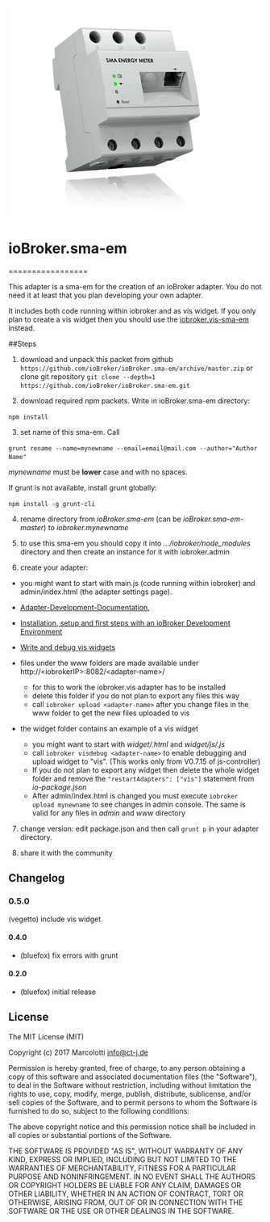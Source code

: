 ![Logo](admin/sma-em.png)
# ioBroker.sma-em
=================

This adapter is a sma-em for the creation of an ioBroker adapter. You do not need it at least that you plan developing your own adapter.

It includes both code running within iobroker and as vis widget. If you only plan to create a vis widget then you should use the [iobroker.vis-sma-em](https://github.com/ioBroker/ioBroker.vis-sma-em) instead.

##Steps 
1. download and unpack this packet from github ```https://github.com/ioBroker/ioBroker.sma-em/archive/master.zip```
  or clone git repository ```git clone --depth=1 https://github.com/ioBroker/ioBroker.sma-em.git```

2. download required npm packets. Write in ioBroker.sma-em directory:

  ```npm install```
  
3. set name of this sma-em. Call
  
  ```grunt rename --name=mynewname --email=email@mail.com --author="Author Name"```
  
  *mynewname* must be **lower** case and with no spaces.

  If grunt is not available, install grunt globally:
  
  ```npm install -g grunt-cli```
 
4. rename directory from *ioBroker.sma-em* (can be *ioBroker.sma-em-master*) to *iobroker.mynewname*

5. to use this sma-em you should copy it into *.../iobroker/node_modules* directory and then create an instance for it with iobroker.admin

6. create your adapter:

  * you might want to start with main.js (code running within iobroker) and admin/index.html (the adapter settings page).

  * [Adapter-Development-Documentation](https://github.com/ioBroker/ioBroker/wiki/Adapter-Development-Documentation),
  
  * [Installation, setup and first steps with an ioBroker Development Environment](https://github.com/ioBroker/ioBroker/wiki/Installation,-setup-and-first-steps-with-an-ioBroker-Development-Environment)
  
  * [Write and debug vis widgets](https://github.com/ioBroker/ioBroker/wiki/How-to-debug-vis-and-to-write-own-widget-set)
  
  * files under the www folders are made available under http://&lt;iobrokerIP&gt;:8082/&lt;adapter-name&gt;/
    * for this to work the iobroker.vis adapter has to be installed
    * delete this folder if you do not plan to export any files this way
    * call ```iobroker upload <adapter-name>``` after you change files in the www folder to get the new files uploaded to vis
  * the widget folder contains an example of a vis widget
    * you might want to start with *widget/<adapter-name>.html* and *widget/js/<adapter-name>.js*
    * call ```iobroker visdebug <adapter-name>``` to enable debugging and upload widget to "vis". (This works only from V0.7.15 of js-controller)
    * If you do not plan to export any widget then delete the whole widget folder and remove the ```"restartAdapters": ["vis"]``` statement from *io-package.json*
    * After admin/index.html is changed you must execute ```iobroker upload mynewname``` to see changes in admin console. The same is valid for any files in *admin* and *www* directory  

7. change version: edit package.json and then call ```grunt p``` in your adapter directory.
  
8. share it with the community

## Changelog

### 0.5.0
  (vegetto) include vis widget

#### 0.4.0
* (bluefox) fix errors with grunt

#### 0.2.0
* (bluefox) initial release

## License
The MIT License (MIT)

Copyright (c) 2017 Marcolotti <info@ct-j.de>

Permission is hereby granted, free of charge, to any person obtaining a copy
of this software and associated documentation files (the "Software"), to deal
in the Software without restriction, including without limitation the rights
to use, copy, modify, merge, publish, distribute, sublicense, and/or sell
copies of the Software, and to permit persons to whom the Software is
furnished to do so, subject to the following conditions:

The above copyright notice and this permission notice shall be included in
all copies or substantial portions of the Software.

THE SOFTWARE IS PROVIDED "AS IS", WITHOUT WARRANTY OF ANY KIND, EXPRESS OR
IMPLIED, INCLUDING BUT NOT LIMITED TO THE WARRANTIES OF MERCHANTABILITY,
FITNESS FOR A PARTICULAR PURPOSE AND NONINFRINGEMENT. IN NO EVENT SHALL THE
AUTHORS OR COPYRIGHT HOLDERS BE LIABLE FOR ANY CLAIM, DAMAGES OR OTHER
LIABILITY, WHETHER IN AN ACTION OF CONTRACT, TORT OR OTHERWISE, ARISING FROM,
OUT OF OR IN CONNECTION WITH THE SOFTWARE OR THE USE OR OTHER DEALINGS IN
THE SOFTWARE.
